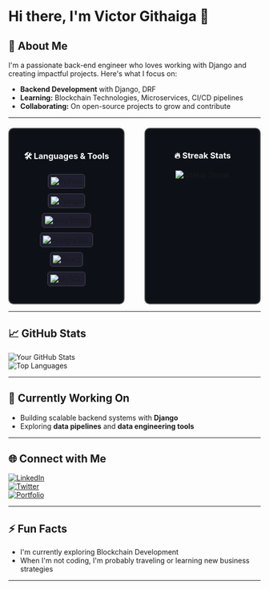 # Hi there, I'm Victor Githaiga 👋  


## 🚀 About Me  
I'm a passionate back-end engineer who loves working with Django and creating impactful projects. Here's what I focus on:  
- **Backend Development** with Django, DRF
- **Learning:** Blockchain Technologies, Microservices, CI/CD pipelines 
- **Collaborating:** On open-source projects to grow and contribute  

---

<div style="display: flex; justify-content: start; gap: 20px; margin-top: 20px;">

  <!-- Languages & Tools Section -->
  <div style="border: 2px solid #444; border-radius: 10px; padding: 20px; background-color: #0d1117; width: 300px; text-align: center;">
    <h3 style="color: #ffffff; margin-bottom: 20px;">🛠️ Languages & Tools</h3>
    <p style="display: flex; flex-direction: column; gap: 10px; align-items: center;">
      <span style="border: 1px solid #444; border-radius: 5px; padding: 5px; background-color: #1e1e2f;">
        <img src="https://img.shields.io/badge/-Python-05122A?style=flat&logo=python" alt="Python" />
      </span>
      <span style="border: 1px solid #444; border-radius: 5px; padding: 5px; background-color: #1e1e2f;">
        <img src="https://img.shields.io/badge/-Django-05122A?style=flat&logo=django" alt="Django" />
      </span>
      <span style="border: 1px solid #444; border-radius: 5px; padding: 5px; background-color: #1e1e2f;">
        <img src="https://img.shields.io/badge/-JavaScript-05122A?style=flat&logo=javascript" alt="JavaScript" />
      </span>
      <span style="border: 1px solid #444; border-radius: 5px; padding: 5px; background-color: #1e1e2f;">
        <img src="https://img.shields.io/badge/-PostgreSQL-05122A?style=flat&logo=postgresql" alt="PostgreSQL" />
      </span>
      <span style="border: 1px solid #444; border-radius: 5px; padding: 5px; background-color: #1e1e2f;">
        <img src="https://img.shields.io/badge/-React-05122A?style=flat&logo=react" alt="React" />
      </span>
      <span style="border: 1px solid #444; border-radius: 5px; padding: 5px; background-color: #1e1e2f;">
        <img src="https://img.shields.io/badge/-MySQL-05122A?style=flat&logo=mysql" alt="MySQL" />
      </span>
    </p>
  </div>

  ---

  <!-- Streak Stats Section -->
  <div style="border: 2px solid #444; border-radius: 10px; padding: 20px; background-color: #0d1117; width: 300px; text-align: center;">
    <h3 style="color: #ffffff; margin-bottom: 20px;">🔥 Streak Stats</h3>
    <img src="https://github-readme-streak-stats.herokuapp.com/?user=VickBrav01&theme=radical" alt="GitHub Streak" />
  </div>

</div>


---

## 📈 GitHub Stats  

<div align="left">

![Your GitHub Stats](https://github-readme-stats.vercel.app/api?username=VickBrav01&show_icons=true&theme=radical&hide_title=true)  
![Top Languages](https://github-readme-stats.vercel.app/api/top-langs/?username=VickBrav01&layout=compact&theme=radical)

</div>

---


## 🎯 Currently Working On  
- Building scalable backend systems with **Django**  
- Exploring **data pipelines** and **data engineering tools**  

---

## 🌐 Connect with Me  
[![LinkedIn](https://img.shields.io/badge/LinkedIn-Connect-blue)](https://www.linkedin.com/in/victor-gitonga-33a4261ba/)  
[![Twitter](https://img.shields.io/badge/Twitter-Follow-blue)](https://x.com/Vickbrav01)  
[![Portfolio](https://img.shields.io/badge/Portfolio-Visit-brightgreen)](https://about.me/victorgitonga)

---

## ⚡ Fun Facts  
- I'm currently exploring Blockchain Development  
- When I'm not coding, I'm probably traveling or learning new business strategies  

---



